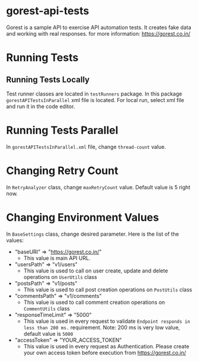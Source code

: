 # gorest-api-tests

Gorest is a sample API to exercise API automation tests. It creates fake data and working with real responses.
for more information: https://gorest.co.in/

# Running Tests

## Running Tests Locally
Test runner classes are located in `testRunners` package. In this package `gorestAPITestsInParallel` xml file is located. For local run, select xml file and run it in the code editor.

# Running Tests Parallel
In `gorestAPITestsInParallel.xml` file, change `thread-count` value.

# Changing Retry Count
In `RetryAnalyzer` class, change `maxRetryCount` value. Default value is 5 right now.

# Changing Environment Values
In `BaseSettings` class, change desired parameter. Here is the list of the values:

- "baseURI" => "https://gorest.co.in/"
    - This value is main API URL.
- "usersPath" => "v1/users"
    - This value is used to call on user create, update and delete operations on `UserUtils` class
- "postsPath" => "v1/posts" 
    - This value is used to call post creation operations on `PostUtils` class
- "commentsPath" => "v1/comments"
    - This value is used to call comment creation operations on `CommentUtils` class
- "responseTimeLimit" => "5000"
    - This value is used in every request to validate `Endpoint responds in less than 200 ms.` requirement. Note: 200 ms is very low value, default value is `5000`
- "accessToken" => "YOUR_ACCESS_TOKEN"
    - This value is used in every request as Authentication. Please create your own access token before execution from https://gorest.co.in/
